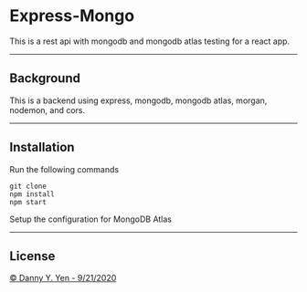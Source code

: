 # **Express-Mongo**

This is a rest api with mongodb and mongodb atlas testing for a react app.

___
## **Background**

This is a backend using express, mongodb, mongodb atlas, morgan, nodemon, and cors. 

___
## **Installation**
Run the following commands
```
git clone
npm install
npm start
```
Setup the configuration for MongoDB Atlas

___
## License

[© Danny Y. Yen - 9/21/2020](../LICENSE)
